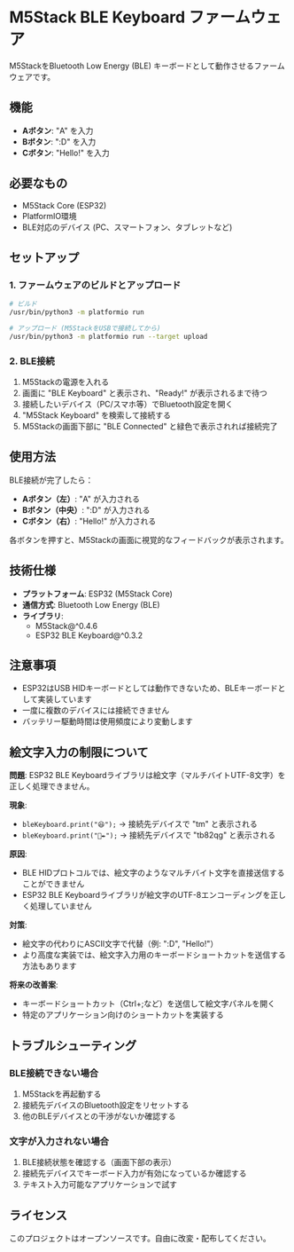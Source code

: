 # M5Stack BLE Keyboard ファームウェア

M5StackをBluetooth Low Energy (BLE) キーボードとして動作させるファームウェアです。

## 機能

- **Aボタン**: "A" を入力
- **Bボタン**: ":D" を入力  
- **Cボタン**: "Hello!" を入力

## 必要なもの

- M5Stack Core (ESP32)
- PlatformIO環境
- BLE対応のデバイス (PC、スマートフォン、タブレットなど)

## セットアップ

### 1. ファームウェアのビルドとアップロード

```bash
# ビルド
/usr/bin/python3 -m platformio run

# アップロード (M5StackをUSBで接続してから)
/usr/bin/python3 -m platformio run --target upload
```

### 2. BLE接続

1. M5Stackの電源を入れる
2. 画面に "BLE Keyboard" と表示され、"Ready!" が表示されるまで待つ
3. 接続したいデバイス（PC/スマホ等）でBluetooth設定を開く
4. "M5Stack Keyboard" を検索して接続する
5. M5Stackの画面下部に "BLE Connected" と緑色で表示されれば接続完了

## 使用方法

BLE接続が完了したら：

- **Aボタン（左）**: "A" が入力される
- **Bボタン（中央）**: ":D" が入力される  
- **Cボタン（右）**: "Hello!" が入力される

各ボタンを押すと、M5Stackの画面に視覚的なフィードバックが表示されます。

## 技術仕様

- **プラットフォーム**: ESP32 (M5Stack Core)
- **通信方式**: Bluetooth Low Energy (BLE)
- **ライブラリ**: 
  - M5Stack@^0.4.6
  - ESP32 BLE Keyboard@^0.3.2

## 注意事項

- ESP32はUSB HIDキーボードとしては動作できないため、BLEキーボードとして実装しています
- 一度に複数のデバイスには接続できません
- バッテリー駆動時間は使用頻度により変動します

## 絵文字入力の制限について

**問題**: ESP32 BLE Keyboardライブラリは絵文字（マルチバイトUTF-8文字）を正しく処理できません。

**現象**:
- `bleKeyboard.print("😆");` → 接続先デバイスで "tm" と表示される
- `bleKeyboard.print("🍭✒");` → 接続先デバイスで "tb82qg" と表示される

**原因**: 
- BLE HIDプロトコルでは、絵文字のようなマルチバイト文字を直接送信することができません
- ESP32 BLE Keyboardライブラリが絵文字のUTF-8エンコーディングを正しく処理していません

**対策**:
- 絵文字の代わりにASCII文字で代替（例: ":D", "Hello!"）
- より高度な実装では、絵文字入力用のキーボードショートカットを送信する方法もあります

**将来の改善案**:
- キーボードショートカット（Ctrl+;など）を送信して絵文字パネルを開く
- 特定のアプリケーション向けのショートカットを実装する

## トラブルシューティング

### BLE接続できない場合
1. M5Stackを再起動する
2. 接続先デバイスのBluetooth設定をリセットする
3. 他のBLEデバイスとの干渉がないか確認する

### 文字が入力されない場合
1. BLE接続状態を確認する（画面下部の表示）
2. 接続先デバイスでキーボード入力が有効になっているか確認する
3. テキスト入力可能なアプリケーションで試す

## ライセンス

このプロジェクトはオープンソースです。自由に改変・配布してください。
